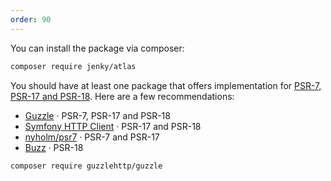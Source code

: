 ```yaml
---
order: 90
---
```


You can install the package via composer:

```bash
composer require jenky/atlas
```

You should have at least one package that offers implementation for [PSR-7, PSR-17 and PSR-18](./requirements.md). Here are a few recommendations:

- [Guzzle](https://github.com/guzzle/guzzle) · PSR-7, PSR-17 and PSR-18
- [Symfony HTTP Client](https://symfony.com/doc/current/http_client.html#psr-18-and-psr-17) · PSR-17 and PSR-18
- [nyholm/psr7](https://github.com/Nyholm/psr7) · PSR-7 and PSR-17
- [Buzz](https://github.com/kriswallsmith/buzz) · PSR-18

```bash
composer require guzzlehttp/guzzle
```
